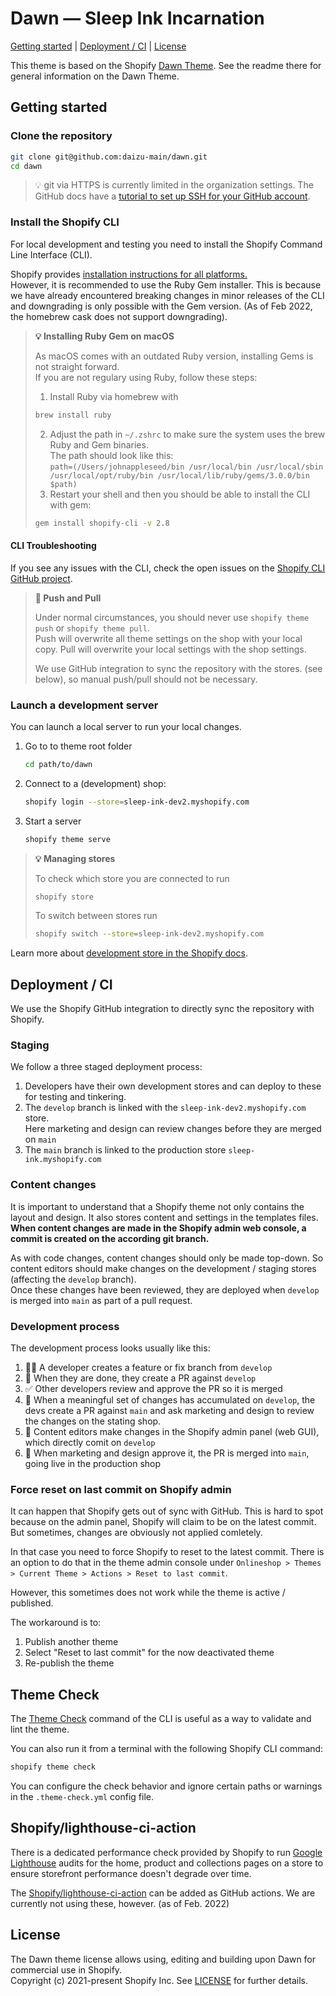 # Dawn — Sleep Ink Incarnation


[Getting started](#getting-started) |
[Deployment / CI](#deployment--ci) |
[License](#license)

This theme is based on the Shopify [Dawn Theme](https://github.com/Shopify/dawn).
See the readme there for general information on the Dawn Theme.





## Getting started


### Clone the repository

```sh
git clone git@github.com:daizu-main/dawn.git
cd dawn
```

> 💡 git via HTTPS is currently limited in the organization settings. 
> The GitHub docs have a [tutorial to set up SSH for your GitHub account](https://docs.github.com/en/authentication/connecting-to-github-with-ssh/generating-a-new-ssh-key-and-adding-it-to-the-ssh-agent).



### Install the Shopify CLI

For local development and testing you need to install the Shopify Command Line Interface (CLI).

Shopify provides [installation instructions for all platforms.](https://shopify.dev/themes/tools/cli/installation)  
However, it is recommended to use the Ruby Gem installer. This is because we have already encountered breaking changes in minor releases of the CLI and downgrading is only possible with the Gem version. (As of Feb 2022, the homebrew cask does not support downgrading).

> **💡 Installing Ruby Gem on macOS**  
>  
> As macOS comes with an outdated Ruby version, installing Gems is not straight forward.  
> If you are not regulary using Ruby, follow these steps:
>
> 1. Install Ruby via homebrew with 
>   ```sh
>   brew install ruby
>   ```
> 2. Adjust the path in `~/.zshrc` to make sure the system uses the brew Ruby and Gem binaries.  
>    The path should look like this:   
>    `path=(/Users/johnappleseed/bin /usr/local/bin /usr/local/sbin /usr/local/opt/ruby/bin /usr/local/lib/ruby/gems/3.0.0/bin $path)`
> 3. Restart your shell and then you should be able to install the CLI with gem:  
>   ```sh
>   gem install shopify-cli -v 2.8
>   ```



#### CLI Troubleshooting

If you see any issues with the CLI, check the open issues on the [Shopify CLI GitHub project](https://github.com/Shopify/shopify-cli).

> **🚨 Push and Pull**  
>  
> Under normal circumstances, you should never use `shopify theme push` or `shopify theme pull`.  
> Push will overwrite all theme settings on the shop with your local copy.
> Pull will overwrite your local settings with the shop settings.
> 
> We use GitHub integration to sync the repository with the stores. (see below), so manual push/pull should not be necessary.



### Launch a development server

You can launch a local server to run your local changes.

1. Go to to theme root folder
    ```sh
    cd path/to/dawn
    ```
2. Connect to a (development) shop:
    ```sh
    shopify login --store=sleep-ink-dev2.myshopify.com
    ```
3. Start a server
    ```sh
    shopify theme serve
    ```


> **💡 Managing stores**
>
> To check which store you are connected to run
> ```sh
> shopify store
> ````
>
> To switch between stores run
> ```sh
> shopify switch --store=sleep-ink-dev2.myshopify.com
> ```

Learn more about [development store in the Shopify docs](https://shopify.dev/themes/tools/development-stores).





## Deployment / CI

We use the Shopify GitHub integration to directly sync the repository with Shopify.



### Staging

We follow a three staged deployment process:

1. Developers have their own development stores and can deploy to these for testing and tinkering.
2. The `develop` branch is linked with the `sleep-ink-dev2.myshopify.com` store.  
Here marketing and design can review changes before they are merged on `main`
3. The `main` branch is linked to the production store `sleep-ink.myshopify.com`



### Content changes

It is important to understand that a Shopify theme not only contains the layout and design. It also stores content and settings in the templates files.  
**When content changes are made in the Shopify admin web console, a commit is created on the according git branch.**

As with code changes, content changes should only be made top-down. So content editors should make changes on the development / staging stores (affecting the `develop` branch).  
Once these changes have been reviewed, they are deployed when `develop` is merged into `main` as part of a pull request.



### Development process

The development process looks usually like this:

1. 👩‍💻 A developer creates a feature or fix branch from `develop`
2. 👀 When they are done, they create a PR against `develop`
3. ✅ Other developers review and approve the PR so it is merged
4. 👀 When a meaningful set of changes has accumulated on `develop`, 
   the devs create a PR against `main` and ask marketing and design to 
   review the changes on the stating shop.  
5. 📝 Content editors make changes in the Shopify admin panel (web GUI),
   which directly comit on `develop`
6. 🚀 When marketing and design approve it, the PR is merged into `main`,
   going live in the production shop



### Force reset on last commit on Shopify admin

It can happen that Shopify gets out of sync with GitHub. 
This is hard to spot because on the admin panel, Shopify will claim to be on the latest commit. But sometimes, changes are obviously not applied comletely.

In that case you need to force Shopify to reset to the latest commit.
There is an option to do that in the theme admin console under `Onlineshop > Themes > Current Theme > Actions > Reset to last commit`.  

However, this sometimes does not work while the theme is active / published.

The workaround is to:
1. Publish another theme
2. Select "Reset to last commit" for the now deactivated theme
3. Re-publish the theme





## Theme Check

The [Theme Check](https://github.com/shopify/theme-check) command of the CLI is useful as a way to validate and lint the theme.

You can also run it from a terminal with the following Shopify CLI command:

```bash
shopify theme check
```

You can configure the check behavior and ignore certain paths or warnings in the `.theme-check.yml` config file.





## Shopify/lighthouse-ci-action

There is a dedicated performance check provided by Shopify to run  [Google Lighthouse](https://developers.google.com/web/tools/lighthouse) audits for the home, product and collections pages on a store to ensure storefront performance doesn't degrade over time. 

The [Shopify/lighthouse-ci-action](https://github.com/Shopify/lighthouse-ci-action) can be added as GitHub actions.
We are currently not using these, however. (as of Feb. 2022)





## License

The Dawn theme license allows using, editing and building upon Dawn for commercial use in Shopify.  
Copyright (c) 2021-present Shopify Inc. See [LICENSE](/LICENSE.md) for further details.
